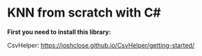 # KNN from scratch with C#

**First you need to install this library:**

CsvHelper: https://joshclose.github.io/CsvHelper/getting-started/ 

